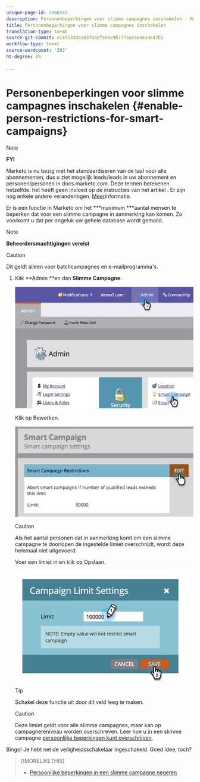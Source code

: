 ```yaml
---
unique-page-id: 2360243
description: Personenbeperkingen voor slimme campagnes inschakelen - Marketo Docs - Productdocumentatie
title: Personenbeperkingen voor slimme campagnes inschakelen
translation-type: tm+mt
source-git-commit: e149133a5383faaef5e9c9b7775ae36e633ed7b1
workflow-type: tm+mt
source-wordcount: '203'
ht-degree: 0%

---
```



# Personenbeperkingen voor slimme campagnes inschakelen {#enable-person-restrictions-for-smart-campaigns}

>[!NOTE]
>
>**FYI**
>
>Marketo is nu bezig met het standaardiseren van de taal voor alle abonnementen, dus u ziet mogelijk leads/leads in uw abonnement en personen/personen in docs.marketo.com. Deze termen betekenen hetzelfde. het heeft geen invloed op de instructies van het artikel . Er zijn nog enkele andere veranderingen. [Meer](http://docs.marketo.com/display/DOCS/Updates+to+Marketo+Terminology)informatie.

Er is een functie in Marketo om het ***maximum ***aantal mensen te beperken dat voor een slimme campagne in aanmerking kan komen. Zo voorkomt u dat per ongeluk uw gehele database wordt gemaild.

>[!NOTE]
>
>**Beheerdersmachtigingen vereist**

>[!CAUTION]
>
>Dit geldt alleen voor batchcampagnes en e-mailprogramma&#39;s.

1. Klik **Admin **en dan **Slimme Campagne**.

   ![](assets/image2014-9-18-15-3a58-3a29.png)

   Klik op Bewerken.

   ![](assets/image2014-9-18-15-3a59-3a7.png)

   >[!CAUTION]
   >
   >
   >Als het aantal personen dat in aanmerking komt om een slimme campagne te doorlopen de ingestelde limiet overschrijdt, wordt deze helemaal niet uitgevoerd.

   Voer een limiet in en klik op Opslaan.

   ![](assets/image2014-9-18-15-3a59-3a56.png)

   >[!TIP]
   >
   >
   >Schakel deze functie uit door dit veld leeg te maken.

   >[!CAUTION]
   >
   >
   >Deze limiet geldt voor alle slimme campagnes, maar kan op campagnereniveau worden overschreven. Leer hoe u in een slimme campagne [persoonlijke beperkingen kunt overschrijven](../../../product-docs/core-marketo-concepts/smart-campaigns/using-smart-campaigns/override-person-restrictions-in-a-smart-campaign.md).

Bingo! Je hebt net de veiligheidsschakelaar ingeschakeld. Goed idee, toch?

>[!MORELIKETHIS]
>
>* [Persoonlijke beperkingen in een slimme campagne negeren](../../../product-docs/core-marketo-concepts/smart-campaigns/using-smart-campaigns/override-person-restrictions-in-a-smart-campaign.md)

>



